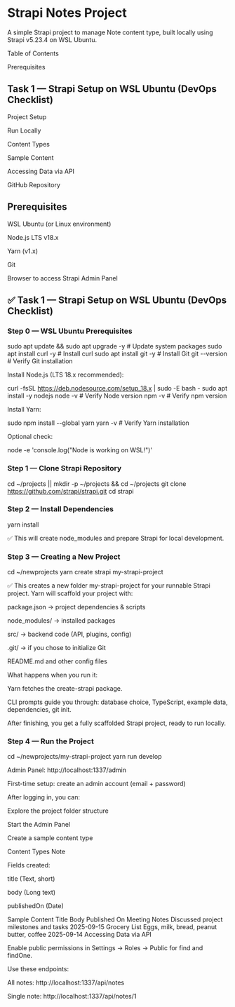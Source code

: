 #  Strapi Notes Project

A simple Strapi project to manage Note content type, built locally using Strapi v5.23.4 on WSL Ubuntu.

Table of Contents

Prerequisites

## **Task 1 — Strapi Setup on WSL Ubuntu (DevOps Checklist)**

Project Setup

Run Locally

Content Types

Sample Content

Accessing Data via API

GitHub Repository

## Prerequisites

WSL Ubuntu (or Linux environment)

Node.js LTS v18.x

Yarn (v1.x)

Git

Browser to access Strapi Admin Panel

## ✅ Task 1 — Strapi Setup on WSL Ubuntu (DevOps Checklist)
### Step 0 — WSL Ubuntu Prerequisites
sudo apt update && sudo apt upgrade -y          # Update system packages
sudo apt install curl -y                        # Install curl
sudo apt install git -y                         # Install Git
git --version                                   # Verify Git installation


Install Node.js (LTS 18.x recommended):

curl -fsSL https://deb.nodesource.com/setup_18.x | sudo -E bash -
sudo apt install -y nodejs
node -v      # Verify Node version
npm -v       # Verify npm version


Install Yarn:

sudo npm install --global yarn
yarn -v     # Verify Yarn installation


Optional check:

node -e 'console.log("Node is working on WSL!")'

### Step 1 — Clone Strapi Repository
cd ~/projects || mkdir -p ~/projects && cd ~/projects
git clone https://github.com/strapi/strapi.git
cd strapi

### Step 2 — Install Dependencies
yarn install


✅ This will create node_modules and prepare Strapi for local development.

###  Step 3 — Creating a New Project
cd ~/newprojects
yarn create strapi my-strapi-project


✅ This creates a new folder my-strapi-project for your runnable Strapi project.
Yarn will scaffold your project with:

package.json → project dependencies & scripts

node_modules/ → installed packages

src/ → backend code (API, plugins, config)

.git/ → if you chose to initialize Git

README.md and other config files

What happens when you run it:

Yarn fetches the create-strapi package.

CLI prompts guide you through: database choice, TypeScript, example data, dependencies, git init.

After finishing, you get a fully scaffolded Strapi project, ready to run locally.

### Step 4 — Run the Project
cd ~/newprojects/my-strapi-project
yarn run develop


Admin Panel: http://localhost:1337/admin

First-time setup: create an admin account (email + password)

After logging in, you can:

Explore the project folder structure

Start the Admin Panel

Create a sample content type

Content Types
Note

Fields created:

title (Text, short)

body (Long text)

publishedOn (Date)

Sample Content
Title	Body	Published On
Meeting Notes	Discussed project milestones and tasks	2025-09-15
Grocery List	Eggs, milk, bread, peanut butter, coffee	2025-09-14
Accessing Data via API

Enable public permissions in Settings → Roles → Public for find and findOne.

Use these endpoints:

All notes: http://localhost:1337/api/notes

Single note: http://localhost:1337/api/notes/1
